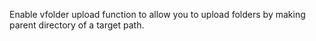 Enable vfolder upload function to allow you to upload folders by making parent directory of a target path.
